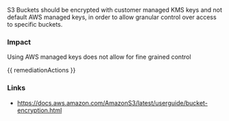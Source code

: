 

S3 Buckets should be encrypted with customer managed KMS keys and not default AWS managed keys, in order to allow granular control over access to specific buckets.


### Impact
Using AWS managed keys does not allow for fine grained control

<!-- DO NOT CHANGE -->
{{ remediationActions }}

### Links
- https://docs.aws.amazon.com/AmazonS3/latest/userguide/bucket-encryption.html
        